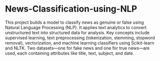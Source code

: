 # News-Classification-using-NLP
This project builds a model to classify news as genuine or false using Natural Language Processing (NLP). It applies text analytics to convert unstructured text into structured data for analysis. Key concepts include supervised learning, text preprocessing (tokenization, stemming, stopword removal), vectorization, and machine learning classifiers using Scikit-learn and NLTK. Two datasets—one for fake news and one for true news—are used, each containing attributes like title, text, subject, and date.

